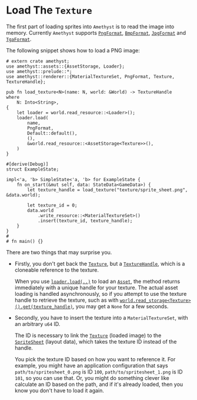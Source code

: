 # Load The `Texture`

The first part of loading sprites into `Amethyst` is to read the image into memory. Currently `Amethyst` supports [`PngFormat`][doc_fmt_png], [`BmpFormat`][doc_fmt_bmp], [`JpgFormat`][doc_fmt_jpg] and [`TgaFormat`][doc_fmt_tga].

The following snippet shows how to load a PNG image:

```rust,no_run,noplaypen
# extern crate amethyst;
use amethyst::assets::{AssetStorage, Loader};
use amethyst::prelude::*;
use amethyst::renderer::{MaterialTextureSet, PngFormat, Texture, TextureHandle};

pub fn load_texture<N>(name: N, world: &World) -> TextureHandle
where
    N: Into<String>,
{
    let loader = world.read_resource::<Loader>();
    loader.load(
        name,
        PngFormat,
        Default::default(),
        (),
        &world.read_resource::<AssetStorage<Texture>>(),
    )
}

#[derive(Debug)]
struct ExampleState;

impl<'a, 'b> SimpleState<'a, 'b> for ExampleState {
    fn on_start(&mut self, data: StateData<GameData>) {
        let texture_handle = load_texture("texture/sprite_sheet.png", &data.world);

        let texture_id = 0;
        data.world
            .write_resource::<MaterialTextureSet>()
            .insert(texture_id, texture_handle);
    }
}
#
# fn main() {}
```

There are two things that may surprise you.

* Firstly, you don't get back the [`Texture`][doc_tex], but a [`TextureHandle`][doc_tex_hd], which is a cloneable reference to the texture.

    When you use [`loader.load(..)`][doc_load] to load an [`Asset`][doc_asset], the method returns immediately with a unique handle for your texture. The actual asset loading is handled asynchronously, so if you attempt to use the texture handle to retrieve the texture, such as with [`world.read_storage<Texture>()`][doc_read_storage][`.get(texture_handle)`][doc_asset_get], you may get a `None` for a few seconds.

* Secondly, you have to insert the texture into a `MaterialTextureSet`, with an arbitrary `u64` ID.

    The ID is necessary to link the [`Texture`][doc_tex] (loaded image) to the [`SpriteSheet`][doc_ss] (layout data), which takes the texture ID instead of the handle.

    You pick the texture ID based on how you want to reference it. For example, you might have an application configuration that says `path/to/spritesheet_0.png` is ID `100`, `path/to/spritesheet_1.png` is ID `101`, so you can use that. Or, you might do something clever like calculate an ID based on the path, and if it's already loaded, then you know you don't have to load it again.

[doc_asset]: https://docs.rs/amethyst_assets/latest/amethyst_assets/trait.Asset.html
[doc_asset_get]: https://docs.rs/amethyst_assets/latest/amethyst_assets/struct.AssetStorage.html#method.get
[doc_fmt_bmp]: https://docs.rs/amethyst_renderer/latest/amethyst_renderer/struct.BmpFormat.html
[doc_fmt_jpg]: https://docs.rs/amethyst_renderer/latest/amethyst_renderer/struct.JpgFormat.html
[doc_fmt_png]: https://docs.rs/amethyst_renderer/latest/amethyst_renderer/struct.PngFormat.html
[doc_fmt_tga]: https://docs.rs/amethyst_renderer/latest/amethyst_renderer/struct.TgaFormat.html
[doc_load]: https://docs.rs/amethyst_assets/load/amethyst_assets/struct.Loader.html#method.load
[doc_read_storage]: https://docs.rs/specs/latest/specs/world/struct.World.html#method.read_storage
[doc_ss]: https://docs.rs/amethyst_renderer/latest/amethyst_renderer/struct.SpriteSheet.html
[doc_tex]: https://docs.rs/amethyst_renderer/latest/amethyst_renderer/struct.Texture.html
[doc_tex_hd]: https://docs.rs/amethyst_renderer/latest/amethyst_renderer/type.TextureHandle.html
